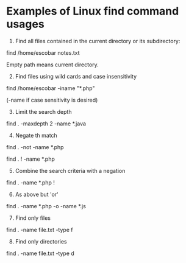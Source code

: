 
# Examples of Linux find command usages

1. Find all files contained in the current directory or its subdirectory:

find /home/escobar notes.txt

Empty path means current directory.

2. Find files using wild cards and case insensitivity

find /home/escobar -iname "\*.php"

(-name if case sensitivity is desired)

3. Limit the search depth

find . -maxdepth 2 -name \*.java

4. Negate th match

find . -not -name \*.php

find . ! -name \*.php

5.  Combine the search criteria with a negation

find . -name \*.php ! 

6. As above but 'or'

find . -name \*.php -o -name \*.js

7. Find only files 

find . -name file.txt -type f 

8. Find only directories 

find . -name file.txt -type d 



